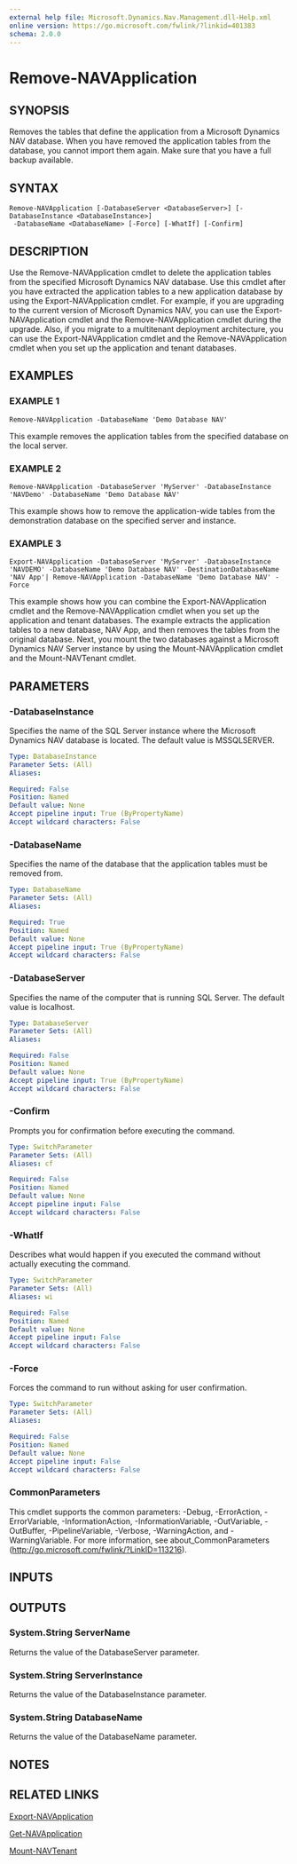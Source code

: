 ```yaml
---
external help file: Microsoft.Dynamics.Nav.Management.dll-Help.xml
online version: https://go.microsoft.com/fwlink/?linkid=401383
schema: 2.0.0
---
```


# Remove-NAVApplication

## SYNOPSIS
Removes the tables that define the application from a Microsoft Dynamics NAV database.
When you have removed the application tables from the database, you cannot import them again.
Make sure that you have a full backup available.

## SYNTAX

```
Remove-NAVApplication [-DatabaseServer <DatabaseServer>] [-DatabaseInstance <DatabaseInstance>]
 -DatabaseName <DatabaseName> [-Force] [-WhatIf] [-Confirm]
```

## DESCRIPTION
Use the Remove-NAVApplication cmdlet to delete the application tables from the specified Microsoft Dynamics NAV database.
Use this cmdlet after you have extracted the application tables to a new application database by using the Export-NAVApplication cmdlet.
For example, if you are upgrading to the current version of Microsoft Dynamics NAV, you can use the Export-NAVApplication cmdlet and the Remove-NAVApplication cmdlet during the upgrade.
Also, if you migrate to a multitenant deployment architecture, you can use the Export-NAVApplication cmdlet and the Remove-NAVApplication cmdlet when you set up the application and tenant databases.

## EXAMPLES

### EXAMPLE 1
```
Remove-NAVApplication -DatabaseName 'Demo Database NAV'
```

This example removes the application tables from the specified database on the local server.

### EXAMPLE 2
```
Remove-NAVApplication -DatabaseServer 'MyServer' -DatabaseInstance 'NAVDemo' -DatabaseName 'Demo Database NAV'
```

This example shows how to remove the application-wide tables from the demonstration database on the specified server and instance.

### EXAMPLE 3
```
Export-NAVApplication -DatabaseServer 'MyServer' -DatabaseInstance 'NAVDEMO' -DatabaseName 'Demo Database NAV' -DestinationDatabaseName 'NAV App'| Remove-NAVApplication -DatabaseName 'Demo Database NAV' -Force
```

This example shows how you can combine the Export-NAVApplication cmdlet and the Remove-NAVApplication cmdlet when you set up the application and tenant databases.
The example extracts the application tables to a new database, NAV App, and then removes the tables from the original database.
Next, you mount the two databases against a Microsoft Dynamics NAV Server instance by using the Mount-NAVApplication cmdlet and the Mount-NAVTenant cmdlet.

## PARAMETERS

### -DatabaseInstance
Specifies the name of the SQL Server instance where the Microsoft Dynamics NAV database is located.
The default value is MSSQLSERVER.

```yaml
Type: DatabaseInstance
Parameter Sets: (All)
Aliases:

Required: False
Position: Named
Default value: None
Accept pipeline input: True (ByPropertyName)
Accept wildcard characters: False
```

### -DatabaseName
Specifies the name of the database that the application tables must be removed from.

```yaml
Type: DatabaseName
Parameter Sets: (All)
Aliases:

Required: True
Position: Named
Default value: None
Accept pipeline input: True (ByPropertyName)
Accept wildcard characters: False
```

### -DatabaseServer
Specifies the name of the computer that is running SQL Server.
The default value is localhost.

```yaml
Type: DatabaseServer
Parameter Sets: (All)
Aliases:

Required: False
Position: Named
Default value: None
Accept pipeline input: True (ByPropertyName)
Accept wildcard characters: False
```

### -Confirm
Prompts you for confirmation before executing the command.

```yaml
Type: SwitchParameter
Parameter Sets: (All)
Aliases: cf

Required: False
Position: Named
Default value: None
Accept pipeline input: False
Accept wildcard characters: False
```

### -WhatIf
Describes what would happen if you executed the command without actually executing the command.

```yaml
Type: SwitchParameter
Parameter Sets: (All)
Aliases: wi

Required: False
Position: Named
Default value: None
Accept pipeline input: False
Accept wildcard characters: False
```

### -Force
Forces the command to run without asking for user confirmation.

```yaml
Type: SwitchParameter
Parameter Sets: (All)
Aliases:

Required: False
Position: Named
Default value: None
Accept pipeline input: False
Accept wildcard characters: False
```

### CommonParameters
This cmdlet supports the common parameters: -Debug, -ErrorAction, -ErrorVariable, -InformationAction, -InformationVariable, -OutVariable, -OutBuffer, -PipelineVariable, -Verbose, -WarningAction, and -WarningVariable. For more information, see about_CommonParameters (http://go.microsoft.com/fwlink/?LinkID=113216).

## INPUTS

## OUTPUTS

### System.String ServerName
Returns the value of the DatabaseServer parameter.

### System.String ServerInstance
Returns the value of the DatabaseInstance parameter.

### System.String DatabaseName
Returns the value of the DatabaseName parameter.

## NOTES
## RELATED LINKS

[Export-NAVApplication](Export-NAVApplication.md)

[Get-NAVApplication](Get-NAVApplication.md)

[Mount-NAVTenant](Mount-NAVTenant.md)
